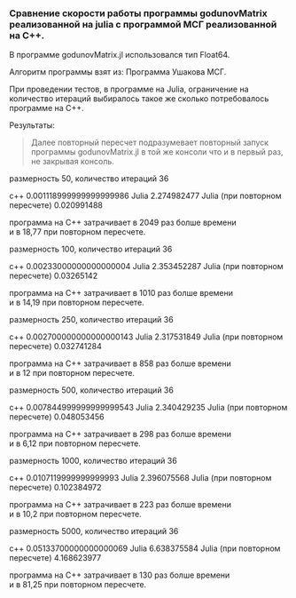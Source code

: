 ### Сравнение скорости работы программы godunovMatrix реализованной на julia с программой МСГ реализованной на C++. 

В программе godunovMatrix.jl использовался тип Float64.

Алгоритм программы взят из: Программа Ушакова МСГ.

При проведении тестов, в программе на Julia, ограничение на количество итераций выбиралось такое же сколько потребовалось программе на C++.

Результаты:

> Далее повторный пересчет подразумевает повторный запуск программы godunovMatrix.jl в той же консоли что и в первый раз, не закрывая консоль.  


размерность 50, количество итераций 36

c++   								    0.001118999999999999986
Julia 								    2.274982477
Julia (при повторном пересчете)				            0.020991488

программа на C++ затрачивает в 2049 раз болше времени  
и в 18,77 при повторном пересчете.

размерность 100, количество итераций 36

c++   								    0.00233000000000000004
Julia 								    2.353452287
Julia (при повторном пересчете)				            0.03265142

программа на C++ затрачивает в 1010 раз болше времени  
и в 14,19 при повторном пересчете.

размерность 250, количество итераций 36

c++   								    0.002700000000000000143
Julia 								    2.317531849
Julia (при повторном пересчете)				            0.032741284

программа на C++ затрачивает в 858 раз болше времени  
и в 12 при повторном пересчете.

размерность 500, количество итераций 36

c++   								    0.007844999999999999543
Julia 								    2.340429235
Julia (при повторном пересчете)				            0.048053456

программа на C++ затрачивает в 298 раз болше времени  
и в 6,12 при повторном пересчете.

размерность 1000, количество итераций 36

c++   								    0.0107119999999999993
Julia 								    2.396075568
Julia (при повторном пересчете)				            0.102384972

программа на C++ затрачивает в 223 раз болше времени  
и в 10,2 при повторном пересчете.

размерность 5000, количество итераций 36

c++   								    0.05133700000000000069
Julia 								    6.638375584
Julia (при повторном пересчете)				            4.168623977
 
программа на C++ затрачивает в 130 раз болше времени  
и в 81,25 при повторном пересчете.